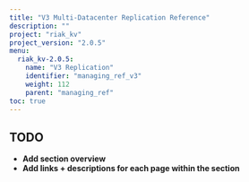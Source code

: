 ```yaml
---
title: "V3 Multi-Datacenter Replication Reference"
description: ""
project: "riak_kv"
project_version: "2.0.5"
menu:
  riak_kv-2.0.5:
    name: "V3 Replication"
    identifier: "managing_ref_v3"
    weight: 112
    parent: "managing_ref"
toc: true
---
```


## TODO

- **Add section overview**
- **Add links + descriptions for each page within the section**
